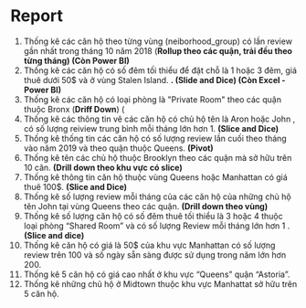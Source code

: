 <h1>Report</h1>

1. Thống kê các căn hộ theo từng vùng (neiborhood_group) có lần review gần nhất trong tháng 10 năm 2018 (**Rollup theo các quận, trải đều theo từng tháng) (Còn Power BI)**
2. Thống kê các căn hộ có số đêm tối thiểu để đặt chỗ là 1 hoặc 3 đêm, giá thuê dưới 50$ và ở vùng Stalen Island.
**. (Slide and Dice) (Còn Excel - Power BI)**
3. Thống kê các căn hộ có loại phòng là "Private Room" theo các quận thuộc Bronx (**Driff Down**) (
4. Thống kê các thông tin vê các căn hộ có chủ hộ tên là Aron hoặc John , có số lượng reiview trung bình mỗi tháng lớn hơn 1. **(Slice and Dice)**
5. Thống kê thống tin các căn hộ có số lượng review lần cuối theo tháng vào năm 2019 và theo quận thuộc Queens. **(Pivot)**
6. Thống kê tên các chủ hộ thuộc Brooklyn theo các quận mà sở hữu trên 10 căn.
**(Drill down theo khu vực có slice)**
7. Thống kê  thông tin căn hộ  thuộc vùng Queens hoặc Manhattan có giá thuê 100$. **(Slice and Dice)**
8. Thống kê số lượng review mỗi tháng của các căn hộ của những chủ hộ tên John
tại vùng Queens theo các quận. **(Drill down theo vùng)**
9. Thống kê số lượng căn hộ có số đêm thuê tối thiểu là 3 hoặc 4 thuộc loại phòng “Shared Room” và có số lượng Review mỗi tháng lớn hơn 1 .	**(Slice and dice)**
10. Thống kê căn hộ có giá là 50$ của khu vực Manhattan có số lượng review trên 100 và số ngày sẵn sàng được sử dụng trong năm lớn hơn 200.
11. Thống kê 5 căn hộ có giá cao nhất ở khu vực “Queens” quận “Astoria”.
12. Thống kê những chủ hộ ở Midtown thuộc khu vực Manhattat sở hữu trên 5 căn hộ.
